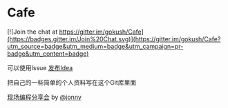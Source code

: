 Cafe
=====

[![Join the chat at https://gitter.im/gokush/Cafe](https://badges.gitter.im/Join%20Chat.svg)](https://gitter.im/gokush/Cafe?utm_source=badge&utm_medium=badge&utm_campaign=pr-badge&utm_content=badge)

可以使用Issue [发布Idea](https://github.com/gokush/Cafe/issues/new)

把自己的一些简单的个人资料写在这个Git库里面

[现场编程分享会](https://github.com/gokush/Cafe/issues/1) by [@jonny](https://github.com/jonnyzheng)
